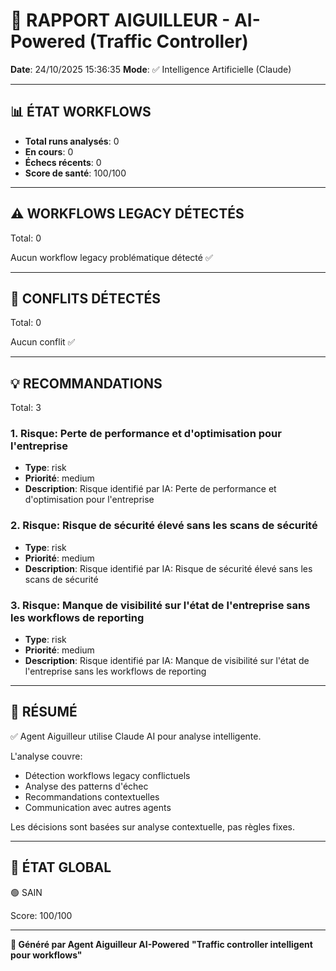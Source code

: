 # 🚦 RAPPORT AIGUILLEUR - AI-Powered (Traffic Controller)

**Date**: 24/10/2025 15:36:35
**Mode**: ✅ Intelligence Artificielle (Claude)

---

## 📊 ÉTAT WORKFLOWS

- **Total runs analysés**: 0
- **En cours**: 0
- **Échecs récents**: 0
- **Score de santé**: 100/100

---

## ⚠️  WORKFLOWS LEGACY DÉTECTÉS

Total: 0



Aucun workflow legacy problématique détecté ✅

---

## 🚨 CONFLITS DÉTECTÉS

Total: 0

Aucun conflit ✅

---

## 💡 RECOMMANDATIONS

Total: 3


### 1. Risque: Perte de performance et d'optimisation pour l'entreprise

- **Type**: risk
- **Priorité**: medium
- **Description**: Risque identifié par IA: Perte de performance et d'optimisation pour l'entreprise


### 2. Risque: Risque de sécurité élevé sans les scans de sécurité

- **Type**: risk
- **Priorité**: medium
- **Description**: Risque identifié par IA: Risque de sécurité élevé sans les scans de sécurité


### 3. Risque: Manque de visibilité sur l'état de l'entreprise sans les workflows de reporting

- **Type**: risk
- **Priorité**: medium
- **Description**: Risque identifié par IA: Manque de visibilité sur l'état de l'entreprise sans les workflows de reporting




---

## 🎯 RÉSUMÉ

✅ Agent Aiguilleur utilise Claude AI pour analyse intelligente.

L'analyse couvre:
- Détection workflows legacy conflictuels
- Analyse des patterns d'échec
- Recommandations contextuelles
- Communication avec autres agents

Les décisions sont basées sur analyse contextuelle, pas règles fixes.

---

## 🔄 ÉTAT GLOBAL

🟢 SAIN

Score: 100/100

---

**🚦 Généré par Agent Aiguilleur AI-Powered**
**"Traffic controller intelligent pour workflows"**
